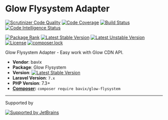 # Glow Flysystem Adapter

[![Scrutinizer Code Quality](https://scrutinizer-ci.com/g/bavix/glow-flysystem/badges/quality-score.png?b=master)](https://scrutinizer-ci.com/g/bavix/glow-flysystem/?branch=master)
[![Code Coverage](https://scrutinizer-ci.com/g/bavix/glow-flysystem/badges/coverage.png?b=master)](https://scrutinizer-ci.com/g/bavix/glow-flysystem/?branch=master)
[![Build Status](https://scrutinizer-ci.com/g/bavix/glow-flysystem/badges/build.png?b=master)](https://scrutinizer-ci.com/g/bavix/glow-flysystem/build-status/master)
[![Code Intelligence Status](https://scrutinizer-ci.com/g/bavix/glow-flysystem/badges/code-intelligence.svg?b=master)](https://scrutinizer-ci.com/code-intelligence)

[![Package Rank](https://phppackages.org/p/bavix/glow-flysystem/badge/rank.svg)](https://packagist.org/packages/bavix/glow-flysystem)
[![Latest Stable Version](https://poser.pugx.org/bavix/glow-flysystem/v/stable)](https://packagist.org/packages/bavix/glow-flysystem)
[![Latest Unstable Version](https://poser.pugx.org/bavix/glow-flysystem/v/unstable)](https://packagist.org/packages/bavix/glow-flysystem)
[![License](https://poser.pugx.org/bavix/glow-flysystem/license)](https://packagist.org/packages/bavix/glow-flysystem)
[![composer.lock](https://poser.pugx.org/bavix/glow-flysystem/composerlock)](https://packagist.org/packages/bavix/glow-flysystem)

Glow Flysystem Adapter - Easy work with Glow CDN API.

* **Vendor**: bavix
* **Package**: Glow Flysystem
* **Version**: [![Latest Stable Version](https://poser.pugx.org/bavix/glow-flysystem/v/stable)](https://packagist.org/packages/bavix/glow-flysystem)
* **Laravel Version**: `7.x`
* **PHP Version**: 7.3+ 
* **[Composer](https://getcomposer.org/):** `composer require bavix/glow-flysystem`

---
Supported by

[![Supported by JetBrains](https://cdn.rawgit.com/bavix/development-through/46475b4b/jetbrains.svg)](https://www.jetbrains.com/)
